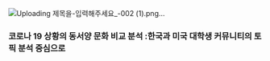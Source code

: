 
![Uploading 제목을-입력해주세요_-002 (1).png…]()


### 코로나 19 상황의 동서양 문화 비교 분석 :한국과 미국 대학생 커뮤니티의 토픽 분석 중심으로  
